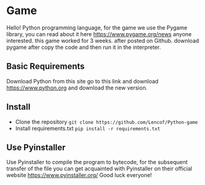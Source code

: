 # Game

Hello! Python programming language, for the game we use the Pygame library, you can read about it here https://www.pygame.org/news anyone interested. this game worked for 3 weeks. after posted on Github. download pygame after copy the code and then run it in the interpreter.

## Basic Requirements
Download Python from this site go to this link and download https://www.python.org and download the new version.


## Install
- Clone the repository `git clone https://github.com/Lencof/Python-game`
- Install requirements.txt `pip install -r requirements.txt`


## Use Pyinstaller
Use Pyinstaller to compile the program to bytecode, for the subsequent transfer of the file you can get acquainted with Pyinstaller on their official website https://www.pyinstaller.org/ Good luck everyone!
